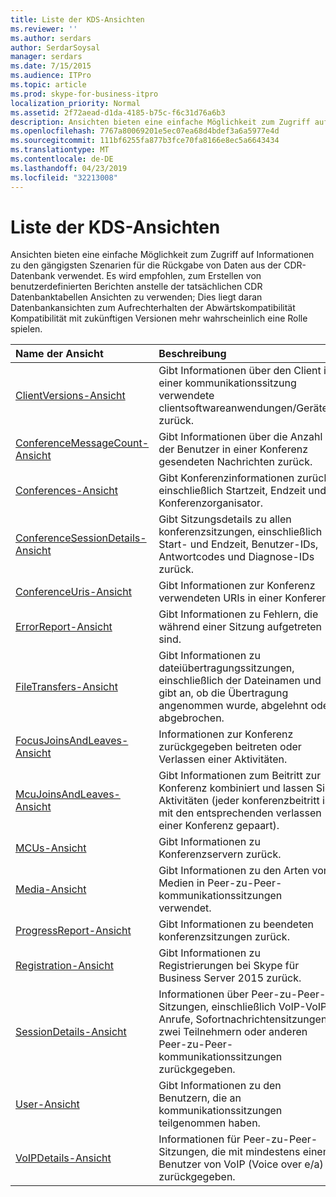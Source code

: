 ```yaml
---
title: Liste der KDS-Ansichten
ms.reviewer: ''
ms.author: serdars
author: SerdarSoysal
manager: serdars
ms.date: 7/15/2015
ms.audience: ITPro
ms.topic: article
ms.prod: skype-for-business-itpro
localization_priority: Normal
ms.assetid: 2f72aead-d1da-4185-b75c-f6c31d76a6b3
description: Ansichten bieten eine einfache Möglichkeit zum Zugriff auf Informationen zu den gängigsten Szenarien für die Rückgabe von Daten aus der CDR-Datenbank verwendet. Es wird empfohlen, zum Erstellen von benutzerdefinierten Berichten anstelle der tatsächlichen CDR Datenbanktabellen Ansichten zu verwenden; Dies liegt daran Datenbankansichten zum Aufrechterhalten der Abwärtskompatibilität Kompatibilität mit zukünftigen Versionen mehr wahrscheinlich eine Rolle spielen.
ms.openlocfilehash: 7767a80069201e5ec07ea68d4bdef3a6a5977e4d
ms.sourcegitcommit: 111bf6255fa877b3fce70fa8166e8ec5a6643434
ms.translationtype: MT
ms.contentlocale: de-DE
ms.lasthandoff: 04/23/2019
ms.locfileid: "32213008"
---
```

# <a name="list-of-cdr-views"></a>Liste der KDS-Ansichten
 
Ansichten bieten eine einfache Möglichkeit zum Zugriff auf Informationen zu den gängigsten Szenarien für die Rückgabe von Daten aus der CDR-Datenbank verwendet. Es wird empfohlen, zum Erstellen von benutzerdefinierten Berichten anstelle der tatsächlichen CDR Datenbanktabellen Ansichten zu verwenden; Dies liegt daran Datenbankansichten zum Aufrechterhalten der Abwärtskompatibilität Kompatibilität mit zukünftigen Versionen mehr wahrscheinlich eine Rolle spielen.
  
|**Name der Ansicht**|**Beschreibung**|
|:-----|:-----|
|[ClientVersions-Ansicht](clientversions-0.md) <br/> |Gibt Informationen über den Client in einer kommunikationssitzung verwendete clientsoftwareanwendungen/Geräten zurück.  <br/> |
|[ConferenceMessageCount-Ansicht](conferencemessagecount-0.md) <br/> |Gibt Informationen über die Anzahl der Benutzer in einer Konferenz gesendeten Nachrichten zurück.  <br/> |
|[Conferences-Ansicht](conferences-0.md) <br/> |Gibt Konferenzinformationen zurück, einschließlich Startzeit, Endzeit und Konferenzorganisator.  <br/> |
|[ConferenceSessionDetails-Ansicht](conferencesessiondetails.md) <br/> |Gibt Sitzungsdetails zu allen konferenzsitzungen, einschließlich Start- und Endzeit, Benutzer-IDs, Antwortcodes und Diagnose-IDs zurück.  <br/> |
|[ConferenceUris-Ansicht](conferenceuris-0.md) <br/> |Gibt Informationen zur Konferenz verwendeten URIs in einer Konferenz  <br/> |
|[ErrorReport-Ansicht](errorreport-0.md) <br/> |Gibt Informationen zu Fehlern, die während einer Sitzung aufgetreten sind.  <br/> |
|[FileTransfers-Ansicht](filetransfers.md) <br/> |Gibt Informationen zu dateiübertragungssitzungen, einschließlich der Dateinamen und gibt an, ob die Übertragung angenommen wurde, abgelehnt oder abgebrochen.  <br/> |
|[FocusJoinsAndLeaves-Ansicht](focusjoinsandleaves-0.md) <br/> |Informationen zur Konferenz zurückgegeben beitreten oder Verlassen einer Aktivitäten.  <br/> |
|[McuJoinsAndLeaves-Ansicht](mcujoinsandleaves-0.md) <br/> |Gibt Informationen zum Beitritt zur Konferenz kombiniert und lassen Sie Aktivitäten (jeder konferenzbeitritt ist mit den entsprechenden verlassen einer Konferenz gepaart).  <br/> |
|[MCUs-Ansicht](mcus-0.md) <br/> |Gibt Informationen zu Konferenzservern zurück.  <br/> |
|[Media-Ansicht](media-0.md) <br/> |Gibt Informationen zu den Arten von Medien in Peer-zu-Peer-kommunikationssitzungen verwendet.  <br/> |
|[ProgressReport-Ansicht](progressreport-0.md) <br/> |Gibt Informationen zu beendeten konferenzsitzungen zurück.  <br/> |
|[Registration-Ansicht](registration-0.md) <br/> |Gibt Informationen zu Registrierungen bei Skype für Business Server 2015 zurück.  <br/> |
|[SessionDetails-Ansicht](sessiondetails-0.md) <br/> |Informationen über Peer-zu-Peer-Sitzungen, einschließlich VoIP-VoIP-Anrufe, Sofortnachrichtensitzungen zwei Teilnehmern oder anderen Peer-zu-Peer-kommunikationssitzungen zurückgegeben.  <br/> |
|[User-Ansicht](user.md) <br/> |Gibt Informationen zu den Benutzern, die an kommunikationssitzungen teilgenommen haben.  <br/> |
|[VoIPDetails-Ansicht](voipdetails.md) <br/> |Informationen für Peer-zu-Peer-Sitzungen, die mit mindestens einem Benutzer von VoIP (Voice over e/a) zurückgegeben.  <br/> |
   

